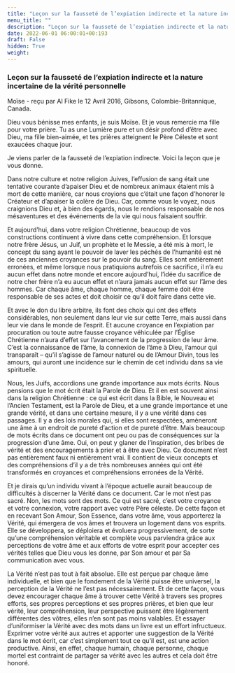 ```yaml
---
title: "Leçon sur la fausseté de l’expiation indirecte et la nature incertaine de la vérité personnelle"
menu_title: ""
description: "Leçon sur la fausseté de l’expiation indirecte et la nature incertaine de la vérité personnelle"
date: 2022-06-01 06:00:01+00:193
draft: False
hidden: True
weight:
---
```

### Leçon sur la fausseté de l’expiation indirecte et la nature incertaine de la vérité personnelle

Moïse - reçu par Al Fike le 12 Avril 2016, Gibsons, Colombie-Britannique, Canada.

Dieu vous bénisse mes enfants, je suis Moïse. Et je vous remercie ma fille pour votre prière. Tu as une Lumière pure et un désir profond d’être avec Dieu, ma fille bien-aimée, et tes prières atteignent le Père Céleste et sont exaucées chaque jour.

Je viens parler de la fausseté de l’expiation indirecte. Voici la leçon que je vous donne.

Dans notre culture et notre religion Juives, l’effusion de sang était une tentative courante d’apaiser Dieu et de nombreux animaux étaient mis à mort de cette manière, car nous croyions que c’était une façon d’honorer le Créateur et d’apaiser la colère de Dieu. Car, comme vous le voyez, nous craignions Dieu et, à bien des égards, nous le rendions responsable de nos mésaventures et des événements de la vie qui nous faisaient souffrir.

Et aujourd’hui, dans votre religion Chrétienne, beaucoup de vos constructions continuent à vivre dans cette compréhension. Et lorsque notre frère Jésus, un Juif, un prophète et le Messie, a été mis à mort, le concept du sang ayant le pouvoir de laver les péchés de l’humanité est né de ces anciennes croyances sur le pouvoir du sang. Elles sont entièrement erronées, et même lorsque nous pratiquions autrefois ce sacrifice, il n’a eu aucun effet dans notre monde et encore aujourd’hui, l’idée du sacrifice de notre cher frère n’a eu aucun effet et n’aura jamais aucun effet sur l’âme des hommes. Car chaque âme, chaque homme, chaque femme doit être responsable de ses actes et doit choisir ce qu’il doit faire dans cette vie.

Et avec le don du libre arbitre, ils font des choix qui ont des effets considérables, non seulement dans leur vie sur cette Terre, mais aussi dans leur vie dans le monde de l’esprit. Et aucune croyance en l’expiation par procuration ou toute autre fausse croyance véhiculée par l’Église Chrétienne n’aura d’effet sur l’avancement de la progression de leur âme. C’est la connaissance de l’âme, la connexion de l’âme à Dieu, l’amour qui transparaît – qu’il s’agisse de l’amour naturel ou de l’Amour Divin, tous les amours, qui auront une incidence sur le chemin de cet individu dans sa vie spirituelle.

Nous, les Juifs, accordions une grande importance aux mots écrits. Nous pensions que le mot écrit était la Parole de Dieu. Et il en est souvent ainsi dans la religion Chrétienne : ce qui est écrit dans la Bible, le Nouveau et l’Ancien Testament, est la Parole de Dieu, et a une grande importance et une grande vérité, et dans une certaine mesure, il y a une vérité dans ces passages. Il y a des lois morales qui, si elles sont respectées, amèneront une âme à un endroit de pureté d’action et de pureté d’être. Mais beaucoup de mots écrits dans ce document ont peu ou pas de conséquences sur la progression d’une âme. Oui, on peut y glaner de l’inspiration, des bribes de vérité et des encouragements à prier et à être avec Dieu. Ce document n’est pas entièrement faux ni entièrement vrai. Il contient de vieux concepts et des compréhensions d’il y a de très nombreuses années qui ont été transformés en croyances et compréhensions erronées de la Vérité.

Et je dirais qu’un individu vivant à l’époque actuelle aurait beaucoup de difficultés à discerner la Vérité dans ce document. Car le mot n’est pas sacré. Non, les mots sont des mots. Ce qui est sacré, c’est votre croyance et votre connexion, votre rapport avec votre Père céleste. De cette façon et en recevant Son Amour, Son Essence, dans votre âme, vous apporterez la Vérité, qui émergera de vos âmes et trouvera un logement dans vos esprits. Elle se développera, se déploiera et évoluera progressivement, de sorte qu’une compréhension véritable et complète vous parviendra grâce aux perceptions de votre âme et aux efforts de votre esprit pour accepter ces vérités telles que Dieu vous les donne, par Son amour et par Sa communication avec vous.

La Vérité n’est pas tout à fait absolue. Elle est perçue par chaque âme individuelle, et bien que le fondement de la Vérité puisse être universel, la perception de la Vérité ne l’est pas nécessairement. Et de cette façon, vous devez encourager chaque âme à trouver cette Vérité à travers ses propres efforts, ses propres perceptions et ses propres prières, et bien que leur vérité, leur compréhension, leur perspective puissent être légèrement différentes des vôtres, elles n’en sont pas moins valables. Et essayer d’uniformiser la Vérité avec des mots dans un livre est un effort infructueux. Exprimer votre vérité aux autres et apporter une suggestion de la Vérité dans le mot écrit, car c’est simplement tout ce qu’il est, est une action productive. Ainsi, en effet, chaque humain, chaque personne, chaque mortel est contraint de partager sa vérité avec les autres et cela doit être honoré.
